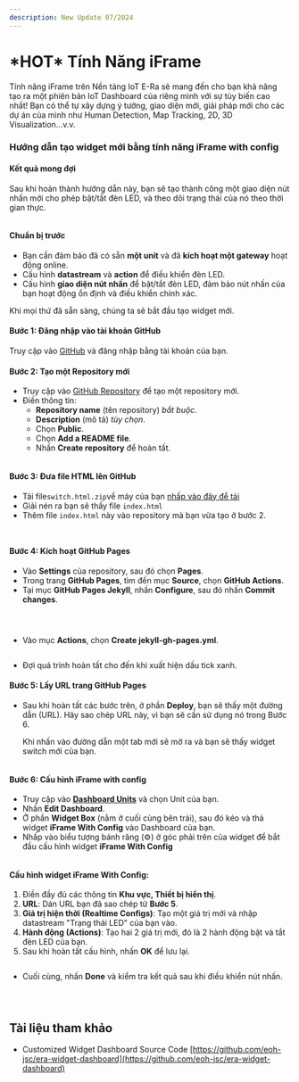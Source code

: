 ```yaml
---
description: New Update 07/2024
---
```


# \*HOT\* Tính Năng iFrame

Tính năng iFrame trên Nền tảng IoT E-Ra sẽ mang đến cho bạn khả năng tạo ra một phiên bản IoT Dashboard của riêng mình với sự tùy biến cao nhất! Bạn có thể tự xây dựng ý tưởng, giao diện mới, giải pháp mới cho các dự án của mình như Human Detection, Map Tracking, 2D, 3D Visualization...v.v.

### Hướng dẫn tạo widget mới bằng tính năng iFrame with config

#### Kết quả mong đợi

Sau khi hoàn thành hướng dẫn này, bạn sẽ tạo thành công một giao diện nút nhấn mới cho phép bật/tắt đèn LED, và theo dõi trạng thái của nó theo thời gian thực.

<figure><img src="../.gitbook/assets/Screenshot 2024-09-15 at 17.22.18.png" alt=""><figcaption></figcaption></figure>

#### Chuẩn bị trước

* Bạn cần đảm bảo đã có sẵn **một unit** và đã **kích hoạt một gateway** hoạt động online.
* Cấu hình **datastream** và **action** để điều khiển đèn LED.
* Cấu hình **giao diện nút nhấn** để bật/tắt đèn LED, đảm bảo nút nhấn của bạn hoạt động ổn định và điều khiển chính xác.

Khi mọi thứ đã sẵn sàng, chúng ta sẽ bắt đầu tạo widget mới.

#### Bước 1: Đăng nhập vào tài khoản GitHub

Truy cập vào [GitHub](https://github.com/) và đăng nhập bằng tài khoản của bạn.

#### Bước 2: Tạo một Repository mới

* Truy cập vào [GitHub Repository](https://github.com/new) để tạo một repository mới.
* Điền thông tin:
  * **Repository name** (tên repository) _bắt buộc_.&#x20;
  * **Description** (mô tả) _tùy chọn_.
  * Chọn **Public**.
  * Chọn **Add a README file**.
  * Nhấn **Create repository** để hoàn tất.

<figure><img src="../.gitbook/assets/Screenshot 2024-09-15 at 11.32.07.png" alt=""><figcaption></figcaption></figure>

#### Bước 3: Đưa file HTML lên GitHub

* Tải file`switch.html.zip`về máy của bạn [nhấp vào đây để tải](https://github.com/eoh-jsc/era-widget-switch/raw/main/switch.html.zip)
* Giải nén ra bạn sẽ thấy file `index.html`
* Thêm file `index.html` này vào repository mà bạn vừa tạo ở bước 2.

<figure><img src="../.gitbook/assets/Screenshot 2024-09-15 at 11.59.37.png" alt=""><figcaption></figcaption></figure>

<figure><img src="../.gitbook/assets/Screenshot 2024-09-15 at 13.04.52.png" alt=""><figcaption></figcaption></figure>

#### Bước 4: Kích hoạt GitHub Pages

* Vào **Settings** của repository, sau đó chọn **Pages**.
* Trong trang **GitHub Pages**, tìm đến mục **Source**, chọn **GitHub Actions**.
* Tại mục **GitHub Pages Jekyll**, nhấn **Configure**, sau đó nhấn **Commit changes**.

<figure><img src="../.gitbook/assets/Screenshot 2024-09-15 at 12.15.48.png" alt=""><figcaption></figcaption></figure>

<figure><img src="../.gitbook/assets/Screenshot 2024-09-15 at 12.21.45.png" alt=""><figcaption></figcaption></figure>

<figure><img src="../.gitbook/assets/Screenshot 2024-09-15 at 12.24.46.png" alt=""><figcaption></figcaption></figure>

* Vào mục **Actions**, chọn **Create jekyll-gh-pages.yml**.

<figure><img src="../.gitbook/assets/Screenshot 2024-09-15 at 12.29.17.png" alt=""><figcaption></figcaption></figure>

* Đợi quá trình hoàn tất cho đến khi xuất hiện dấu tick xanh.

#### Bước 5: Lấy URL trang GitHub Pages

*   Sau khi hoàn tất các bước trên, ở phần **Deploy**, bạn sẽ thấy một đường dẫn (URL). Hãy sao chép URL này, vì bạn sẽ cần sử dụng nó trong Bước 6.

    Khi nhấn vào đường dẫn một tab mới sẽ mở ra và bạn sẽ thấy widget switch mới của bạn.&#x20;

<figure><img src="../.gitbook/assets/Screenshot 2024-09-15 at 12.38.28.png" alt=""><figcaption></figcaption></figure>

#### Bước 6: Cấu hình iFrame with config

* Truy cập vào [**Dashboard Units**](https://app.e-ra.io/) và chọn Unit của bạn.
* Nhấn **Edit Dashboard**.
* Ở phần **Widget Box** (nằm ở cuối cùng bên trái), sau đó kéo và thả widget **iFrame With Config** vào Dashboard của bạn.
* Nhấp vào biểu tượng bánh răng (⚙️) ở góc phải trên của widget để bắt đầu cấu hình widget **iFrame With Config**

<figure><img src="../.gitbook/assets/Screenshot 2024-09-15 at 20.16.22.png" alt=""><figcaption></figcaption></figure>

#### Cấu hình widget **iFrame With Config**:

1. Điền đầy đủ các thông tin **Khu vực, Thiết bị hiển thị**.
2. **URL**: Dán URL bạn đã sao chép từ **Bước 5**.
3. **Giá trị hiện thời (Realtime Configs)**: Tạo một giá trị mới và nhập datastream "Trạng thái LED" của bạn vào.
4. **Hành động (Actions)**: Tạo hai  2 giá trị mới, đó là 2 hành động bật và tắt đèn LED của bạn.
5. Sau khi hoàn tất cấu hình, nhấn **OK** để lưu lại.

<figure><img src="../.gitbook/assets/Screenshot 2024-09-15 at 17.37.33.png" alt=""><figcaption></figcaption></figure>

* Cuối cùng, nhấn **Done** và kiểm tra kết quả sau khi điều khiển nút nhấn.

<figure><img src="../.gitbook/assets/Screenshot 2024-09-15 at 20.31.23.png" alt=""><figcaption></figcaption></figure>

<figure><img src="../.gitbook/assets/Screenshot 2024-09-15 at 20.35.03.png" alt=""><figcaption></figcaption></figure>

<figure><img src="../.gitbook/assets/Screenshot 2024-09-15 at 20.36.43.png" alt=""><figcaption></figcaption></figure>

## **Tài liệu tham khảo**

* Customized Widget Dashboard Source Code [https://github.com/eoh-jsc/era-widget-dashboard](https://github.com/eoh-jsc/era-widget-dashboard)
